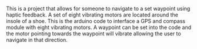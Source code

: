 This is a project that allows for someone to navigate to a set waypoint using haptic feedback.
A set of eight vibrating motors are located around the insole of a shoe.
This is the arduino code to interface a GPS and compass module with eight vibrating motors.
A waypoint can be set into the code and the motor pointing towards the waypoint will vibrate allowing the user to navigate in that direction.
